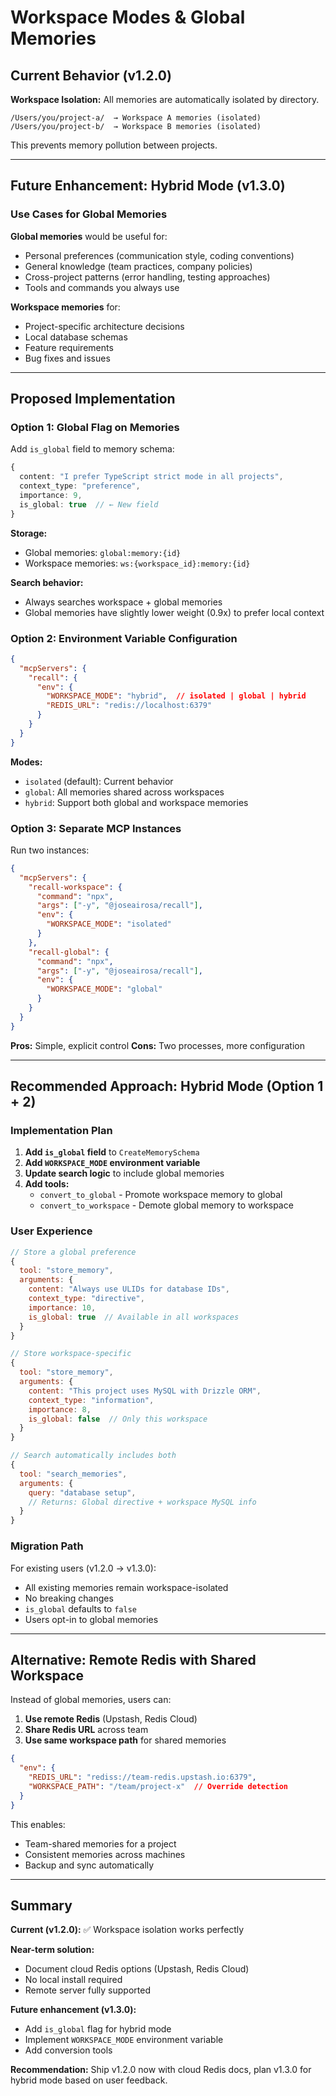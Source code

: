 # Workspace Modes & Global Memories

## Current Behavior (v1.2.0)

**Workspace Isolation:** All memories are automatically isolated by directory.

```
/Users/you/project-a/  → Workspace A memories (isolated)
/Users/you/project-b/  → Workspace B memories (isolated)
```

This prevents memory pollution between projects.

---

## Future Enhancement: Hybrid Mode (v1.3.0)

### Use Cases for Global Memories

**Global memories** would be useful for:
- Personal preferences (communication style, coding conventions)
- General knowledge (team practices, company policies)
- Cross-project patterns (error handling, testing approaches)
- Tools and commands you always use

**Workspace memories** for:
- Project-specific architecture decisions
- Local database schemas
- Feature requirements
- Bug fixes and issues

---

## Proposed Implementation

### Option 1: Global Flag on Memories

Add `is_global` field to memory schema:

```typescript
{
  content: "I prefer TypeScript strict mode in all projects",
  context_type: "preference",
  importance: 9,
  is_global: true  // ← New field
}
```

**Storage:**
- Global memories: `global:memory:{id}`
- Workspace memories: `ws:{workspace_id}:memory:{id}`

**Search behavior:**
- Always searches workspace + global memories
- Global memories have slightly lower weight (0.9x) to prefer local context

### Option 2: Environment Variable Configuration

```json
{
  "mcpServers": {
    "recall": {
      "env": {
        "WORKSPACE_MODE": "hybrid",  // isolated | global | hybrid
        "REDIS_URL": "redis://localhost:6379"
      }
    }
  }
}
```

**Modes:**
- `isolated` (default): Current behavior
- `global`: All memories shared across workspaces
- `hybrid`: Support both global and workspace memories

### Option 3: Separate MCP Instances

Run two instances:

```json
{
  "mcpServers": {
    "recall-workspace": {
      "command": "npx",
      "args": ["-y", "@joseairosa/recall"],
      "env": {
        "WORKSPACE_MODE": "isolated"
      }
    },
    "recall-global": {
      "command": "npx",
      "args": ["-y", "@joseairosa/recall"],
      "env": {
        "WORKSPACE_MODE": "global"
      }
    }
  }
}
```

**Pros:** Simple, explicit control
**Cons:** Two processes, more configuration

---

## Recommended Approach: Hybrid Mode (Option 1 + 2)

### Implementation Plan

1. **Add `is_global` field** to `CreateMemorySchema`
2. **Add `WORKSPACE_MODE` environment variable**
3. **Update search logic** to include global memories
4. **Add tools:**
   - `convert_to_global` - Promote workspace memory to global
   - `convert_to_workspace` - Demote global memory to workspace

### User Experience

```javascript
// Store a global preference
{
  tool: "store_memory",
  arguments: {
    content: "Always use ULIDs for database IDs",
    context_type: "directive",
    importance: 10,
    is_global: true  // Available in all workspaces
  }
}

// Store workspace-specific
{
  tool: "store_memory",
  arguments: {
    content: "This project uses MySQL with Drizzle ORM",
    context_type: "information",
    importance: 8,
    is_global: false  // Only this workspace
  }
}

// Search automatically includes both
{
  tool: "search_memories",
  arguments: {
    query: "database setup",
    // Returns: Global directive + workspace MySQL info
  }
}
```

### Migration Path

For existing users (v1.2.0 → v1.3.0):
- All existing memories remain workspace-isolated
- No breaking changes
- `is_global` defaults to `false`
- Users opt-in to global memories

---

## Alternative: Remote Redis with Shared Workspace

Instead of global memories, users can:

1. **Use remote Redis** (Upstash, Redis Cloud)
2. **Share Redis URL** across team
3. **Use same workspace path** for shared memories

```json
{
  "env": {
    "REDIS_URL": "rediss://team-redis.upstash.io:6379",
    "WORKSPACE_PATH": "/team/project-x"  // Override detection
  }
}
```

This enables:
- Team-shared memories for a project
- Consistent memories across machines
- Backup and sync automatically

---

## Summary

**Current (v1.2.0):** ✅ Workspace isolation works perfectly

**Near-term solution:**
- Document cloud Redis options (Upstash, Redis Cloud)
- No local install required
- Remote server fully supported

**Future enhancement (v1.3.0):**
- Add `is_global` flag for hybrid mode
- Implement `WORKSPACE_MODE` environment variable
- Add conversion tools

**Recommendation:** Ship v1.2.0 now with cloud Redis docs, plan v1.3.0 for hybrid mode based on user feedback.
